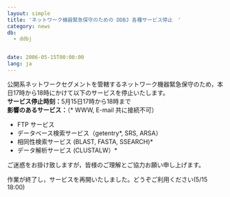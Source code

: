 ```yaml
---
layout: simple
title: 'ネットワーク機器緊急保守のための DDBJ 各種サービス停止　'
category: news
db:
  - ddbj


date: 2006-05-15T00:00:00
lang: ja
---
```


<html>公開系ネットワークセグメントを管轄するネットワーク機器緊急保守のため，本日17時から18時にかけて以下のサービスを停止いたします。<br><b>サービス停止時刻：</b>5月15日17時から18時まで<br><b>影響のあるサービス：</b>（* WWW, E-mail 共に接続不可）

<ul>
    <li>FTP サービス</li>
    <li>データベース検索サービス（getentry*, SRS, ARSA）</li>
    <li>相同性検索サービス (BLAST, FASTA, SSEARCH)*</li>
    <li>データ解析サービス (CLUSTALW）* </li>
</ul>

<p>ご迷惑をお掛け致しますが，皆様のご理解とご協力お願い申し上げます。</p>

<p><span class="icon_d-triangle">作業が終了し，サービスを再開いたしました。どうぞご利用ください(5/15 18:00)</span></p>
</html>
